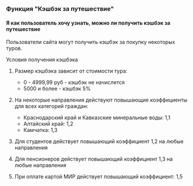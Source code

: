 ### Функция "Кэшбэк за путешествие"

#### Я как пользователь хочу узнать, можно ли получить кэшбэк за путешествие

Пользователи сайта могут получить кэшбэк за покупку некоторых туров.

Условия получения кэшбэка
1. Размер кэшбэка зависит от стоимости тура:
    - 0 - 4999,99 руб - кэшбэк не начислется
    - 5000 и более - кэшбэк 5%
 
1. На некоторые направления действуют повышающие коэффициенты для всех категорий граждан:
    - Краснодарский край и Кавказские минеральные воды: 1,1 
    - Алтайский край: 1,2
    - Камчатка: 1,3

1. Для студентов действует повышающий коэффициент 1,2 на любые направления

1. Для пенсионеров действует повышающий коэффициент 1,3 на любые направления
    
1. При оплате картой МИР действует повышающий коэффициент: 1,5
